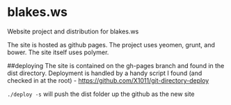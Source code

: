 blakes.ws
=========

Website project and distribution for blakes.ws

The site is hosted as github pages.  The project uses yeomen, grunt, and bower. The site itself uses polymer.

##deploying
The site is contained on the gh-pages branch and found in the dist directory. Deployment is handled by a handy script
I found (and checked in at the root) - https://github.com/X1011/git-directory-deploy

`./deploy -s` will push the dist folder up the github as the new site
